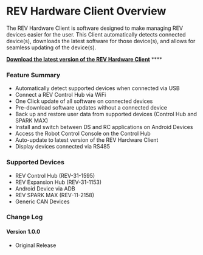 # REV Hardware Client Overview

The REV Hardware Client is software designed to make managing REV devices easier for the user. This Client automatically detects connected device\(s\), downloads the latest software for those device\(s\), and allows for seamless updating of the device\(s\).

[**Download the latest version of the REV Hardware Client**](https://www.revrobotics.com/content/sw/rev-hw-client/REV-Hardware-Client-Setup-1.1.0.exe) ****

### Feature Summary

* Automatically detect supported devices when connected via USB
* Connect a REV Control Hub via WiFi
* One Click update of all software on connected devices
* Pre-download software updates without a connected device
* Back up and restore user data from supported devices \(Control Hub and SPARK MAX\)
* Install and switch between DS and RC applications on Android Devices
* Access the Robot Control Console on the Control Hub
* Auto-update to latest version of the REV Hardware Client
* Display devices connected via RS485

### Supported Devices

* REV Control Hub \(REV-31-1595\)
* REV Expansion Hub \(REV-31-1153\)
* Android Device via ADB
* REV SPARK MAX \(REV-11-2158\)
* Generic CAN Devices

### Change Log

#### Version 1.0.0

* Original Release



